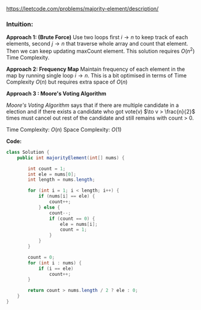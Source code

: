 https://leetcode.com/problems/majority-element/description/

### Intuition:

**Approach 1: (Brute Force)**
Use two loops first $i \to n$ to keep track of each elements, second $j \to n$ that traverse whole array and count that element. Then we can keep updating maxCount element. This solution requires $O(n^2)$ Time Complexity.

**Approach 2: Frequency Map**
Maintain frequency of each element in the map by running single loop $i \to n$. This is a bit optimised in terms of Time Complexity $O(n)$ but requires extra space of $O(n)$

**Approach 3 : Moore's Voting Algorithm**

*Moore's Voting Algorithm* says that if there are multiple candidate in a election and if there exists a candidate who got vote(v)  $\to v > \frac{n}{2}$ times must cancel out rest of the candidate and still remains with count > 0.

Time Complexity: $O(n)$
Space Complexity: $O(1)$

**Code:**

```java
class Solution {
    public int majorityElement(int[] nums) {

        int count = 1;
        int ele = nums[0];
        int length = nums.length;

        for (int i = 1; i < length; i++) {
            if (nums[i] == ele) {
                count++;
            } else {
                count--;
                if (count == 0) {
                    ele = nums[i];
                    count = 1;
                }
            }
        }

        count = 0;
        for (int i : nums) {
            if (i == ele)
                count++;
        }

        return count > nums.length / 2 ? ele : 0;
    }
}
```